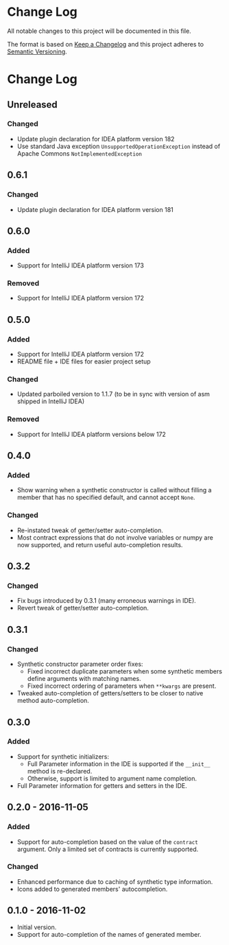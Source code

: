 # Change Log
All notable changes to this project will be documented in this file.

The format is based on [Keep a Changelog](http://keepachangelog.com/)
and this project adheres to [Semantic Versioning](http://semver.org/).

# Change Log

## Unreleased

### Changed

 * Update plugin declaration for IDEA platform version 182
 * Use standard Java exception `UnsupportedOperationException` instead of Apache Commons `NotImplementedException`

## 0.6.1

### Changed

 * Update plugin declaration for IDEA platform version 181

## 0.6.0

### Added

 * Support for IntelliJ IDEA platform version 173

### Removed

 * Support for IntelliJ IDEA platform version 172

## 0.5.0

### Added

 * Support for IntelliJ IDEA platform version 172
 * README file + IDE files for easier project setup

### Changed

 * Updated parboiled version to 1.1.7 (to be in sync with version of asm shipped in IntelliJ IDEA)

### Removed

 * Support for IntelliJ IDEA platform versions below 172

## 0.4.0

### Added

 * Show warning when a synthetic constructor is called without filling a member
   that has no specified default, and cannot accept `None`.

### Changed

 * Re-instated tweak of getter/setter auto-completion.
 * Most contract expressions that do not involve variables or numpy
   are now supported, and return useful auto-completion results.

## 0.3.2

### Changed

 * Fix bugs introduced by 0.3.1 (many erroneous warnings in IDE).
 * Revert tweak of getter/setter auto-completion.

## 0.3.1

### Changed

 * Synthetic constructor parameter order fixes:
   * Fixed incorrect duplicate parameters when some synthetic members define arguments with matching names.
   * Fixed incorrect ordering of parameters when `**kwargs` are present.
 * Tweaked auto-completion of getters/setters to be closer to native method auto-completion.

## 0.3.0

### Added

 * Support for synthetic initializers:
   * Full Parameter information in the IDE is supported if the `__init__` method is re-declared.
   * Otherwise, support is limited to argument name completion.
 * Full Parameter information for getters and setters in the IDE.

## 0.2.0 - 2016-11-05

### Added

 * Support for auto-completion based on the value of the `contract` argument.
 Only a limited set of contracts is currently supported.

### Changed

 * Enhanced performance due to caching of synthetic type information.
 * Icons added to generated members' autocompletion.

## 0.1.0 - 2016-11-02

 * Initial version.
 * Support for auto-completion of the names of generated member.
